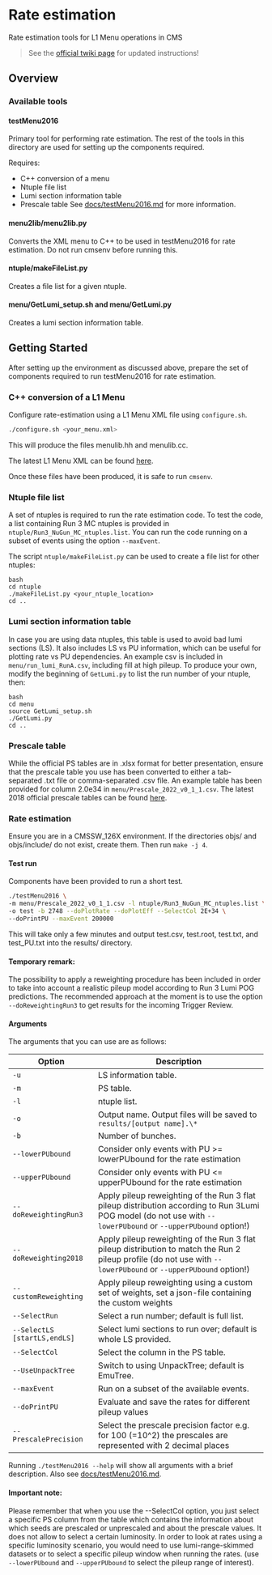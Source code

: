 # Rate estimation

Rate estimation tools for L1 Menu operations in CMS

> See the [official twiki page](https://twiki.cern.ch/twiki/bin/view/CMS/HowToL1TriggerMenu) for updated instructions!


## Overview

### Available tools

#### testMenu2016
Primary tool for performing rate estimation. The rest of the tools in this directory are used for setting up the components required.

Requires:
* C++ conversion of a menu
* Ntuple file list
* Lumi section information table
* Prescale table
See [docs/testMenu2016.md]() for more information.

#### menu2lib/menu2lib.py
Converts the XML menu to C++ to be used in testMenu2016 for rate estimation.
Do not run cmsenv before running this.

#### ntuple/makeFileList.py
Creates a file list for a given ntuple.

#### menu/GetLumi_setup.sh and menu/GetLumi.py
Creates a lumi section information table.

## Getting Started
After setting up the environment as discussed above, prepare the set of
components required to run testMenu2016 for rate estimation.

### C++ conversion of a L1 Menu
Configure rate-estimation using a L1 Menu XML file using `configure.sh`.
```bash
./configure.sh <your_menu.xml>
```
This will produce the files menulib.hh and menulib.cc.

The latest L1 Menu XML can be found [here](https://github.com/cms-l1-dpg/L1Menu2018/tree/master/official/XMLs).

Once these files have been produced, it is safe to run `cmsenv`.

### Ntuple file list
A set of ntuples is required to run the rate estimation code.
To test the code, a list containing Run 3 MC ntuples is provided in
`ntuple/Run3_NuGun_MC_ntuples.list`.
You can run the code running on a subset of events using the option `--maxEvent`.

The script `ntuple/makeFileList.py` can be used to create a file list for other
ntuples:
```
bash
cd ntuple
./makeFileList.py <your_ntuple_location>
cd ..
```

### Lumi section information table
In case you are using data ntuples, this table is used to avoid bad lumi sections (LS). 
It also includes LS vs PU information, which can be useful for plotting rate vs PU dependencies. 
An example csv is included in `menu/run_lumi_RunA.csv`, including fill at high pileup.
To produce your own, modify the beginning of `GetLumi.py` to list the run number
of your ntuple, then:
```
bash
cd menu
source GetLumi_setup.sh
./GetLumi.py
cd ..
```

### Prescale table
While the official PS tables are in .xlsx format for better presentation, ensure
that the prescale table you use has been converted to
either a tab-separated .txt file or comma-separated .csv file.
An example table has been provided for column 2.0e34 in
`menu/Prescale_2022_v0_1_1.csv`.
The latest 2018 official prescale tables can be found 
[here](https://github.com/cms-l1-dpg/L1Menu2018/tree/master/official/PrescaleTables).

### Rate estimation
Ensure you are in a CMSSW_126X environment.
If the directories objs/ and objs/include/ do not exist, create them.
Then run `make -j 4`.

#### Test run
Components have been provided to run a short test.
```bash
./testMenu2016 \
-m menu/Prescale_2022_v0_1_1.csv -l ntuple/Run3_NuGun_MC_ntuples.list \
-o test -b 2748 --doPlotRate --doPlotEff --SelectCol 2E+34 \    
--doPrintPU --maxEvent 200000
```
This will take only a few minutes and output test.csv, test.root, test.txt, and test_PU.txt into the results/ directory.

#### Temporary remark:
The possibility to apply a reweighting procedure has been included in order to take into account a realistic pileup model according to Run 3 Lumi POG predictions.
The recommended approach at the moment is to use the option `--doReweightingRun3` to get results for the incoming Trigger Review. 

#### Arguments
The arguments that you can use are as follows:

|Option | Description |
|-------|-------------|
|`-u`   | LS information table. |
|`-m`   | PS table. |
|`-l`   | ntuple list. |
|`-o`   | Output name. Output files will be saved to `results/[output name].\*` |
|`-b`   | Number of bunches. |
|`--lowerPUbound` | Consider only events with PU >= lowerPUbound for the rate estimation |
|`--upperPUbound` | Consider only events with PU <= upperPUbound for the rate estimation |
|`--doReweightingRun3` | Apply pileup reweighting of the Run 3 flat pileup distribution according to Run 3Lumi POG model (do not use with `--lowerPUbound` or `--upperPUbound` option!) |
|`--doReweighting2018` | Apply pileup reweighting of the Run 3 flat pileup distribution to match the Run 2 pileup profile (do not use with `--lowerPUbound` or `--upperPUbound` option!) |
|`--customReweighting` | Apply pileup reweighting using a custom set of weights, set a json-file containing the custom weights |
|`--SelectRun` | Select a run number; default is full list. |
|`--SelectLS [startLS,endLS]` | Select lumi sections to run over; default is whole LS provided. |
|`--SelectCol` | Select the column in the PS table. |
|`--UseUnpackTree` | Switch to using UnpackTree; default is EmuTree. |
|`--maxEvent` | Run on a subset of the available events. |
|`--doPrintPU` | Evaluate and save the rates for different pileup values |
|`--PrescalePrecision` | Select the prescale precision factor e.g. for 100 (=10^2) the prescales are represented with 2 decimal places |

Running `./testMenu2016 --help` will show all arguments with a brief description. Also see [docs/testMenu2016.md]().

#### Important note:
Please remember that when you use the --SelectCol option, you just select a specific PS column from the table which contains the information about which seeds are prescaled or unprescaled and about the prescale values. It does not allow to select a certain luminosity. In order to look at rates using a specific luminosity scenario, you would need to use lumi-range-skimmed datasets or to select a specific pileup window when running the rates. 
(use `--lowerPUbound` and `--upperPUbound` to select the pileup range of interest).
